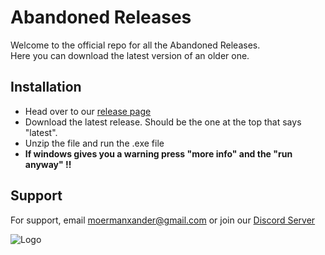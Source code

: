 
# Abandoned Releases

Welcome to the official repo for all the Abandoned Releases.  
Here you can download the latest version of an older one.
## Installation

- Head over to our [release page](https://github.com/Xndr2/Abandoned-Releases/releases)
- Download the latest release. Should be the one at the top that says "latest".
- Unzip the file and run the .exe file
- **If windows gives you a warning press "more info" and the "run anyway" !!**


## Support

For support, email moermanxander@gmail.com or join our [Discord Server](https://discord.gg/CAhVGsAW7H)

![Logo](https://i.imgur.com/DwHasM1.jpeg)

